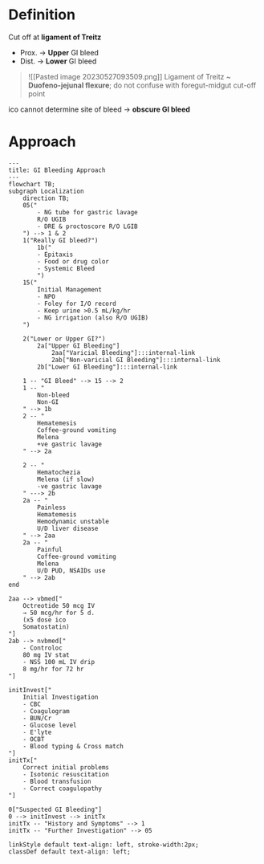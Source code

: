 # Definition
Cut off at **ligament of Treitz**
- Prox. → **Upper** GI bleed
- Dist. → **Lower** GI bleed

> ![[Pasted image 20230527093509.png]]
> Ligament of Treitz ~ **Duofeno-jejunal flexure**; do not confuse with foregut-midgut cut-off point

ico cannot determine site of bleed → **obscure GI bleed**

# Approach

```mermaid
---
title: GI Bleeding Approach
---
flowchart TB;
subgraph Localization
	direction TB;
	05("
		- NG tube for gastric lavage 
		R/O UGIB
		- DRE & proctoscore R/O LGIB
	") --> 1 & 2 
	1("Really GI bleed?")
		1b("
		- Epitaxis
		- Food or drug color
		- Systemic Bleed
		")
	15("
		Initial Management
		- NPO
		- Foley for I/O record
		- Keep urine >0.5 mL/kg/hr
		- NG irrigation (also R/O UGIB)
	")
	
	2("Lower or Upper GI?")
		2a["Upper GI Bleeding"]
			2aa["Varicial Bleeding"]:::internal-link
			2ab["Non-varicial GI Bleeding"]:::internal-link
		2b["Lower GI Bleeding"]:::internal-link
	
	1 -- "GI Bleed" --> 15 --> 2
	1 -- "
		Non-bleed
		Non-GI
	" --> 1b
	2 -- " 
		Hematemesis
		Coffee-ground vomiting
		Melena
		+ve gastric lavage
	" --> 2a
	
	2 -- "
		Hematochezia
		Melena (if slow)
		-ve gastric lavage
	" ---> 2b
	2a -- "
		Painless
		Hematemesis
		Hemodynamic unstable
		U/D liver disease
	" --> 2aa
	2a -- "
		Painful
		Coffee-ground vomiting
		Melena
		U/D PUD, NSAIDs use
	" --> 2ab
end

2aa --> vbmed["
	Octreotide 50 mcg IV 
	→ 50 mcg/hr for 5 d.
	(x5 dose ico
	Somatostatin)
"]
2ab --> nvbmed["
	- Controloc
	80 mg IV stat
	- NSS 100 mL IV drip
	8 mg/hr for 72 hr
"]

initInvest["
	Initial Investigation
	- CBC
	- Coagulogram
	- BUN/Cr
	- Glucose level
	- E'lyte
	- OCBT
	- Blood typing & Cross match
"]
initTx["
	Correct initial problems
	- Isotonic resuscitation
	- Blood transfusion
	- Correct coagulopathy
"]	

0["Suspected GI Bleeding"]
0 --> initInvest --> initTx
initTx -- "History and Symptoms" --> 1
initTx -- "Further Investigation" --> 05

linkStyle default text-align: left, stroke-width:2px;
classDef default text-align: left;
```

